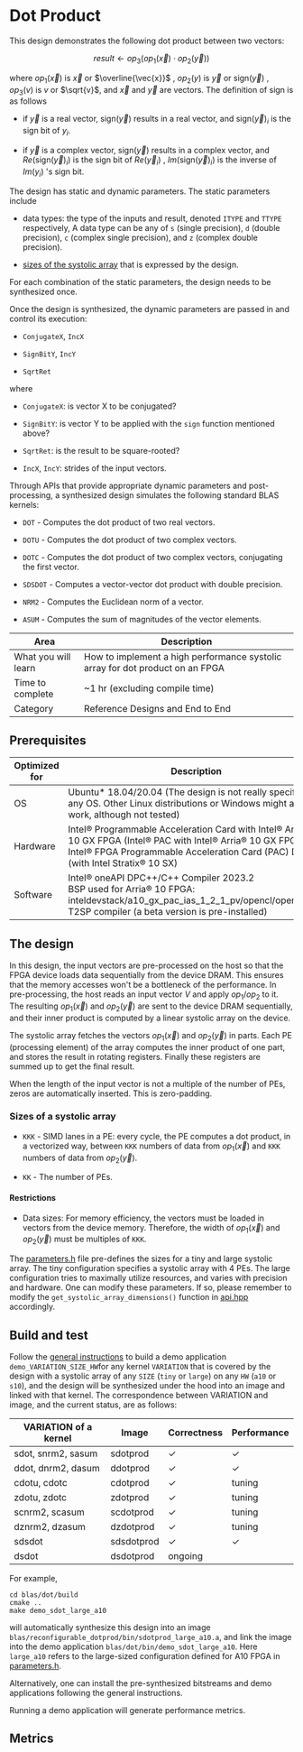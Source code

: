 # Dot Product

This design demonstrates the following dot product between two vectors:

$$
result \longleftarrow op_3(op_1(\vec{x})\cdot op_2(\vec{y}))
$$

where $op_1(\vec{x})$ is $\vec{x}$ or $\overline{\vec{x}}$ , $op_2(y)$ is $\vec{y}$ or $\text{sign}(\vec{y})$ , $op_3(v)$ is $v$ or $\sqrt{v}$, and $\vec{x}$ and $\vec{y}$ are vectors. The definition of $\text{sign}$ is as follows

* if $\vec{y}$ is a real vector, $\text{sign}(\vec{y})$ results in a real vector, and $\text{sign}(\vec{y})_i$ is the sign bit of $y_i$.

* if $\vec{y}$ is a complex vector, $\text{sign}(\vec{y})$ results in a complex vector, and $Re(\text{sign}(\vec{y})_i)$  is the sign bit of $Re(\vec{y}_i)$ , $Im(\text{sign}(\vec{y})_i)$ is the inverse of $Im(y_i)$ 's sign bit.

The design has static and dynamic parameters. The static parameters include

* data types: the type of the inputs and result, denoted `ITYPE` and `TTYPE` respectively, A data type can be any of `s` (single precision), `d` (double precision), `c` (complex single precision), and `z` (complex double precision).

* [sizes of the systolic array](#user-content-sizes-of-a-systolic-array) that is expressed by the design.

For each combination of the static parameters, the design needs to be synthesized once.

Once the design is synthesized, the dynamic parameters are passed in and control its execution:

* `ConjugateX`, `IncX`

* `SignBitY`, `IncY`

* `SqrtRet`

where

* `ConjugateX`: is vector X to be conjugated?

* `SignBitY`: is vector Y to be applied with the `sign` function mentioned above?

* `SqrtRet`: is the result to be square-rooted?

* `IncX`, `IncY`: strides of the input vectors.

Through APIs that provide appropriate dynamic parameters and post-processing, a synthesized design simulates the following standard BLAS kernels:

* `DOT` - Computes the dot product of two real vectors.

* `DOTU` - Computes the dot product of two complex vectors.

* `DOTC` - Computes the dot product of two complex vectors, conjugating the first vector.

* `SDSDOT` - Computes a vector-vector dot product with double precision.

* `NRM2` - Computes the Euclidean norm of a vector.

* `ASUM` - Computes the sum of magnitudes of the vector elements.

| Area                | Description                                                                   |
| ------------------- | ----------------------------------------------------------------------------- |
| What you will learn | How to implement a high performance systolic array for dot product on an FPGA |
| Time to complete    | ~1 hr (excluding compile time)                                                |
| Category            | Reference Designs and End to End                                              |

## Prerequisites

| Optimized for | Description                                                                                                                                                                                           |
| ------------- | ----------------------------------------------------------------------------------------------------------------------------------------------------------------------------------------------------- |
| OS            | Ubuntu* 18.04/20.04 (The design is not really specific to any OS. Other Linux distributions or Windows might also work, although not tested)                                                          |
| Hardware      | Intel® Programmable Acceleration Card with Intel® Arria® 10 GX FPGA (Intel® PAC with Intel® Arria® 10 GX FPGA)<br/>Intel® FPGA Programmable Acceleration Card (PAC) D5005 (with Intel Stratix® 10 SX) |
| Software      | Intel® oneAPI DPC++/C++ Compiler 2023.2<br/>BSP used for Arria® 10 FPGA: inteldevstack/a10_gx_pac_ias_1_2_1_pv/opencl/opencl_bsp<br/>T2SP compiler (a beta version is pre-installed)                  |

## The design

In this design, the input vectors are pre-processed on the host so that the FPGA device loads data sequentially from the device DRAM. This ensures that the memory accesses won't be a bottleneck of the performance. In pre-processing, the host reads an input vector $V$ and apply $op_1/op_2$ to it. The resulting $op_1(\vec{x})$ and $op_2(\vec{y})$ are sent to the device DRAM sequentially, and their inner product is computed by a linear systolic array on the device.

The systolic array fetches the vectors $op_1(\vec{x})$ and $op_2(\vec{y})$ in parts. Each PE (processing element) of the array computes the inner product of one part, and stores the result in rotating registers. Finally these registers are summed up to get the final result.

When the length of the input vector is not a multiple of the number of PEs, zeros are automatically inserted. This is zero-padding.

### Sizes of a systolic array

* `KKK` - SIMD lanes in a PE: every cycle, the PE computes a dot product, in a vectorized way, between `KKK` numbers of data from $op_1(\vec{x})$ and `KKK` numbers of data from $op_2(\vec{y})$.

* `KK` - The number of PEs.

#### Restrictions

* Data sizes: For memory efficiency, the vectors must be loaded in vectors from the device memory. Therefore, the width of $op_1(\vec{x})$ and $op_2(\vec{y})$ must be multiples of  `KKK`.

The [parameters.h](./parameters.h) file pre-defines the sizes for a tiny and large systolic array. The tiny configuration specifies a systolic array with 4 PEs. The large configuration tries to maximally utilize resources, and varies with precision and hardware. One can modify these parameters. If so, please remember to modify the `get_systolic_array_dimensions()` function in [api.hpp](./api.hpp) accordingly.

## Build and test

Follow the [general instructions](../README.md#user-content-build-a-kernel-and-run-on-Linux) to build a demo application `demo_VARIATION_SIZE_HW`for any kernel `VARIATION` that is covered by the design with a systolic array of any `SIZE` (`tiny` or `large`) on any `HW` (`a10` or `s10`), and the design will be synthesized under the hood into an image and  linked with that kernel. The correspondence between VARIATION and image, and the current status, are as follows:

| VARIATION of a kernel      | Image      | Correctness | Performance |
| -------------------------- | ---------- | ----------- | ----------- |
| sdot, snrm2, sasum         | sdotprod   | ✓           | ✓           |
| ddot, dnrm2, dasum         | ddotprod   | ✓           | ✓           |
| cdotu, cdotc               | cdotprod   | ✓           | tuning      |
| zdotu, zdotc               | zdotprod   | ✓           | tuning      |
| scnrm2, scasum             | scdotprod  | ✓           | tuning      |
| dznrm2, dzasum             | dzdotprod  | ✓           | tuning      |
| sdsdot                     | sdsdotprod | ✓           | ✓           |
| dsdot                      | dsdotprod  | ongoing     |             |
 

For example,

```shell
cd blas/dot/build
cmake ..
make demo_sdot_large_a10
```

will automatically synthesize this design into an image `blas/reconfigurable_dotprod/bin/sdotprod_large_a10.a`, and link the image into the demo application `blas/dot/bin/demo_sdot_large_a10`. Here `large_a10` refers to the large-sized configuration defined for A10 FPGA in [parameters.h](./parameters.h).

Alternatively, one can install the pre-synthesized bitstreams and demo applications following the general instructions.

Running a demo application will generate performance metrics.

## Metrics


